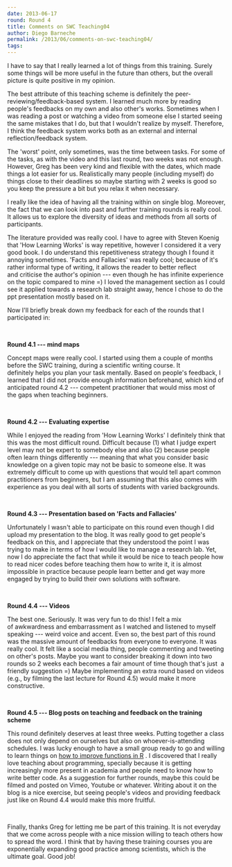 ```yaml
---
date: 2013-06-17
round: Round 4
title: Comments on SWC Teaching04
author: Diego Barneche
permalink: /2013/06/comments-on-swc-teaching04/
tags:
---
```

I have to say that I really learned a lot of things from this training. Surely some things will be more useful in the future than others, but the overall picture is quite positive in my opinion.

The best attribute of this teaching scheme is definitely the peer-reviewing/feedback-based system. I learned much more by reading people's feedbacks on my own and also other's works. Sometimes when I was reading a post or watching a video from someone else I started seeing the same mistakes that I do, but that I wouldn't realize by myself. Therefore, I think the feedback system works both as an external and internal reflection/feedback system.

The 'worst' point, only sometimes, was the time between tasks. For some of the tasks, as with the video and this last round, two weeks was not enough. However, Greg has been very kind and flexible with the dates, which made things a lot easier for us. Realistically many people (including myself) do things close to their deadlines so maybe starting with 2 weeks is good so you keep the pressure a bit but you relax it when necessary.

I really like the idea of having all the training within on single blog. Moreover, the fact that we can look into past and further training rounds is really cool. It allows us to explore the diversity of ideas and methods from all sorts of participants.

The literature provided was really cool. I have to agree with Steven Koenig that 'How Learning Works' is way repetitive, however I considered it a very good book. I do understand this repetitiveness strategy though I found it annoying sometimes. 'Facts and Fallacies' was really cool; because of it's rather informal type of writing, it allows the reader to better reflect and criticise the author's opinion --- even though he has infinite experience on the topic compared to mine =) I loved the management section as I could see it applied towards a research lab straight away, hence I chose to do the ppt presentation mostly based on it.

Now I'll briefly break down my feedback for each of the rounds that I participated in:

&nbsp;

**Round 4.1 --- mind maps**

Concept maps were really cool. I started using them a couple of months before the SWC training, during a scientific writing course. It definitely helps you plan your task mentally. Based on people's feedback, I learned that I did not provide enough information beforehand, which kind of anticipated round 4.2 --- competent practitioner that would miss most of the gaps when teaching beginners.

&nbsp;

**Round 4.2 --- Evaluating expertise**

While I enjoyed the reading from 'How Learning Works' I definitely think that this was the most difficult round. Difficult because (1) what I judge expert level may not be expert to somebody else and also (2) because people often learn things differently --- meaning that what you consider basic knowledge on a given topic may not be basic to someone else. It was extremely difficult to come up with questions that would tell apart common practitioners from beginners, but I am assuming that this also comes with experience as you deal with all sorts of students with varied backgrounds.

&nbsp;

**Round 4.3 --- Presentation based on 'Facts and Fallacies'**

Unfortunately I wasn't able to participate on this round even though I did upload my presentation to the blog. It was really good to get people's feedback on this, and I appreciate that they understood the point I was trying to make in terms of how I would like to manage a research lab. Yet, now I do appreciate the fact that while it would be nice to teach people how to read nicer codes before teaching them how to write it, it is almost impossible in practice because people learn better and get way more engaged by trying to build their own solutions with software.

&nbsp;

**Round 4.4 --- Videos**

The best one. Seriously. It was very fun to do this! I felt a mix of awkwardness and embarrassment as I watched and listened to myself speaking --- weird voice and accent. Even so, the best part of this round was the massive amount of feedbacks from everyone to everyone. It was really cool. It felt like a social media thing, people commenting and tweeting on other's posts. Maybe you want to consider breaking it down into two rounds so 2 weeks each becomes a fair amount of time though that's just  a friendly suggestion =) Maybe implementing an extra round based on videos (e.g., by filming the last lecture for Round 4.5) would make it more constructive.

&nbsp;

**Round 4.5 --- Blog posts on teaching and feedback on the training scheme**

This round definitely deserves at least three weeks. Putting together a class does not only depend on ourselves but also on whoever-is-attending schedules. I was lucky enough to have a small group ready to go and willing to learn things on [how to improve functions in R][1] . I discovered that I really love teaching about programming, specially because it is getting increasingly more present in academia and people need to know how to write better code. As a suggestion for further rounds, maybe this could be filmed and posted on Vimeo, Youtube or whatever. Writing about it on the blog is a nice exercise, but seeing people's videos and providing feedback just like on Round 4.4 would make this more fruitful.

&nbsp;

Finally, thanks Greg for letting me be part of this training. It is not everyday that we come across people with a nice mission willing to teach others how to spread the word. I think that by having these training courses you are exponentially expanding good practice among scientists, which is the ultimate goal. Good job!

 [1]: http://teaching.software-carpentry.org/2013/06/17/audience-feedback/

